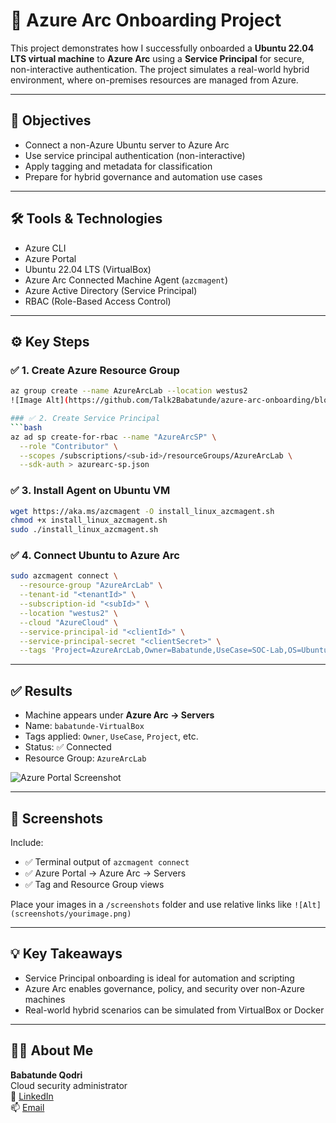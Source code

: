 
# 🔗 Azure Arc Onboarding Project

This project demonstrates how I successfully onboarded a **Ubuntu 22.04 LTS virtual machine** to **Azure Arc** using a **Service Principal** for secure, non-interactive authentication. The project simulates a real-world hybrid environment, where on-premises resources are managed from Azure.

---

## 📌 Objectives

- Connect a non-Azure Ubuntu server to Azure Arc
- Use service principal authentication (non-interactive)
- Apply tagging and metadata for classification
- Prepare for hybrid governance and automation use cases

---

## 🛠️ Tools & Technologies

- Azure CLI
- Azure Portal
- Ubuntu 22.04 LTS (VirtualBox)
- Azure Arc Connected Machine Agent (`azcmagent`)
- Azure Active Directory (Service Principal)
- RBAC (Role-Based Access Control)

---

## ⚙️ Key Steps

### ✅ 1. Create Azure Resource Group
```bash
az group create --name AzureArcLab --location westus2
![Image Alt](https://github.com/Talk2Babatunde/azure-arc-onboarding/blob/333fd74c4814ad3e69bc909bac81d8ce1b094b46/Resource-group-created.png.png).

### ✅ 2. Create Service Principal
```bash
az ad sp create-for-rbac --name "AzureArcSP" \
  --role "Contributor" \
  --scopes /subscriptions/<sub-id>/resourceGroups/AzureArcLab \
  --sdk-auth > azurearc-sp.json
```

### ✅ 3. Install Agent on Ubuntu VM
```bash
wget https://aka.ms/azcmagent -O install_linux_azcmagent.sh
chmod +x install_linux_azcmagent.sh
sudo ./install_linux_azcmagent.sh
```

### ✅ 4. Connect Ubuntu to Azure Arc
```bash
sudo azcmagent connect \
  --resource-group "AzureArcLab" \
  --tenant-id "<tenantId>" \
  --subscription-id "<subId>" \
  --location "westus2" \
  --cloud "AzureCloud" \
  --service-principal-id "<clientId>" \
  --service-principal-secret "<clientSecret>" \
  --tags 'Project=AzureArcLab,Owner=Babatunde,UseCase=SOC-Lab,OS=Ubuntu'
```

---

## ✅ Results

- Machine appears under **Azure Arc → Servers**
- Name: `babatunde-VirtualBox`
- Tags applied: `Owner`, `UseCase`, `Project`, etc.
- Status: ✅ Connected
- Resource Group: `AzureArcLab`

![Azure Portal Screenshot](screenshots/azure-arc-connected.png)

---

## 📸 Screenshots

Include:
- ✅ Terminal output of `azcmagent connect`
- ✅ Azure Portal → Azure Arc → Servers
- ✅ Tag and Resource Group views

Place your images in a `/screenshots` folder and use relative links like `![Alt](screenshots/yourimage.png)`

---

## 💡 Key Takeaways

- Service Principal onboarding is ideal for automation and scripting
- Azure Arc enables governance, policy, and security over non-Azure machines
- Real-world hybrid scenarios can be simulated from VirtualBox or Docker

---

## 👨‍💼 About Me

**Babatunde Qodri**  
Cloud security administrator  
🔗 [LinkedIn](www.linkedin.com/in/babatunde-qodri-27716b1a5)  
📫 [Email](babatundeliatan@gmail.com)
